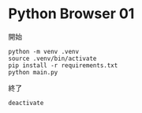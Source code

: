 # Python Browser 01

開始
```
python -m venv .venv
source .venv/bin/activate
pip install -r requirements.txt
python main.py
```


終了
```
deactivate
```
